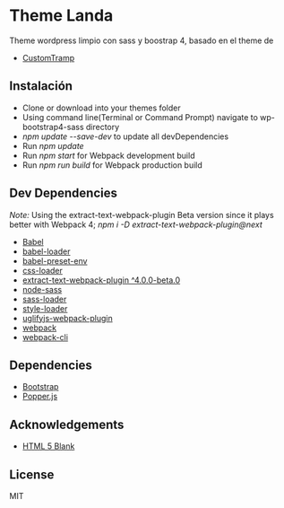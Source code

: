 # Theme Landa
Theme wordpress limpio con sass y boostrap 4, basado en el theme de 
* [CustomTramp](https://livecanvas.com/customstrap/)


## Instalación

* Clone or download into your themes folder
* Using command line(Terminal or Command Prompt) navigate to wp-bootstrap4-sass directory
* *npm update --save-dev*  to update all devDependencies
* Run *npm update*
* Run *npm start* for Webpack development build
* Run *npm run build* for Webpack production build

## Dev Dependencies

*Note:* Using the extract-text-webpack-plugin Beta version since it plays better with Webpack 4; *npm i -D extract-text-webpack-plugin@next*

* [Babel](https://babeljs.io/)
* [babel-loader](https://github.com/babel/babel-loader)
* [babel-preset-env](https://github.com/babel/babel/tree/master/packages/babel-preset-env)
* [css-loader](https://www.npmjs.com/package/css-loader)
* [extract-text-webpack-plugin ^4.0.0-beta.0](https://github.com/webpack-contrib/extract-text-webpack-plugin)
* [node-sass](https://www.npmjs.com/package/node-sass)
* [sass-loader](https://www.npmjs.com/package/sass-loader)
* [style-loader](https://www.npmjs.com/package/style-loader)
* [uglifyjs-webpack-plugin](https://www.npmjs.com/package/uglifyjs-webpack-plugin)
* [webpack](https://webpack.js.org/)
* [webpack-cli](https://webpack.js.org/api/cli/)

## Dependencies

* [Bootstrap](https://getbootstrap.com/)
* [Popper.js](https://popper.js.org/)

## Acknowledgements

* [HTML 5 Blank](https://github.com/toddmotto/html5blank)

## License

MIT

